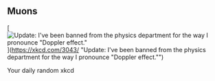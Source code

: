## Muons
[![Update: I've been banned from the physics department for the way I pronounce "Doppler effect."](https://imgs.xkcd.com/comics/muons.png)](https://xkcd.com/3043/ "Update: I've been banned from the physics department for the way I pronounce "Doppler effect."")

Your daily random xkcd
